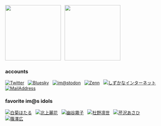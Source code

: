<div align="left">
<img height="180px" src="https://github-readme-stats.vercel.app/api?username=arrow2nd&count_private=true&icon_color=515558&title_color=515558&text_color=515558" />
&nbsp;
<img height="180px" src="https://github-readme-stats.vercel.app/api/top-langs/?username=arrow2nd&title_color=515558&text_color=515558&langs_count=3" />
</div>

### accounts

[![Twitter](https://img.shields.io/badge/X-000000?logo=X&logoColor=white&style=for-the-badge)](https://x.com/_arrow2nd)
&nbsp;
[![Bluesky](https://img.shields.io/badge/Bluesky-0285FF?logo=Bluesky&logoColor=white&style=for-the-badge)](https://x.com/_arrow2nd)
&nbsp;
[![im@stodon](https://img.shields.io/badge/im@stodon-6364FF?logo=Mastodon&logoColor=white&style=for-the-badge)](https://imastodon.net/@arrow2nd)
&nbsp;
[![Zenn](https://img.shields.io/badge/Zenn-3EA8FF?logo=Zenn&logoColor=white&style=for-the-badge)](https://zenn.dev/arrow2nd)
&nbsp;
[![しずかなインターネット](https://img.shields.io/badge/sizu.me-eff7ff?style=for-the-badge)](https://sizu.me/arrow2nd)
&nbsp;
[![MailAddress](https://img.shields.io/badge/Contact-840010?logo=Gmail&logoColor=white&style=for-the-badge)](mailto:contact@arrow2nd.com)

### favorite im@s idols

[![白菊ほたる](https://img.shields.io/badge/CINDERELLA%20GIRLS-%E7%99%BD%E8%8F%8A%E3%81%BB%E3%81%9F%E3%82%8B-D162CB?style=for-the-badge)](https://idollist.idolmaster-official.jp/detail/20088)
&nbsp;
[![北上麗花](https://img.shields.io/badge/MILLION%20LIVE!-%E5%8C%97%E4%B8%8A%E9%BA%97%E8%8A%B1-6BB6B0?style=for-the-badge)](https://idollist.idolmaster-official.jp/detail/30005)
&nbsp;
[![幽谷霧子](https://img.shields.io/badge/SHINY%20COLORS-%E5%B9%BD%E8%B0%B7%E9%9C%A7%E5%AD%90-D9F2FF?style=for-the-badge)](https://idollist.idolmaster-official.jp/detail/50023)
&nbsp;
[![杜野凛世](https://img.shields.io/badge/SHINY%20COLORS-%E6%9D%9C%E9%87%8E%E5%87%9B%E4%B8%96-89C3EB?style=for-the-badge)](https://idollist.idolmaster-official.jp/detail/50022)
&nbsp;
[![芹沢あさひ](https://img.shields.io/badge/SHINY%20COLORS-%E8%8A%B9%E6%B2%A2%E3%81%82%E3%81%95%E3%81%B2-F30100?style=for-the-badge)](https://idollist.idolmaster-official.jp/detail/50013)
&nbsp;
[![篠澤広](https://img.shields.io/badge/%E5%88%9D%E6%98%9F%E5%AD%A6%E5%9C%92-%E7%AF%A0%E6%BE%A4%E5%BA%83-48C6DA?style=for-the-badge)](https://idollist.idolmaster-official.jp/detail/60008)

